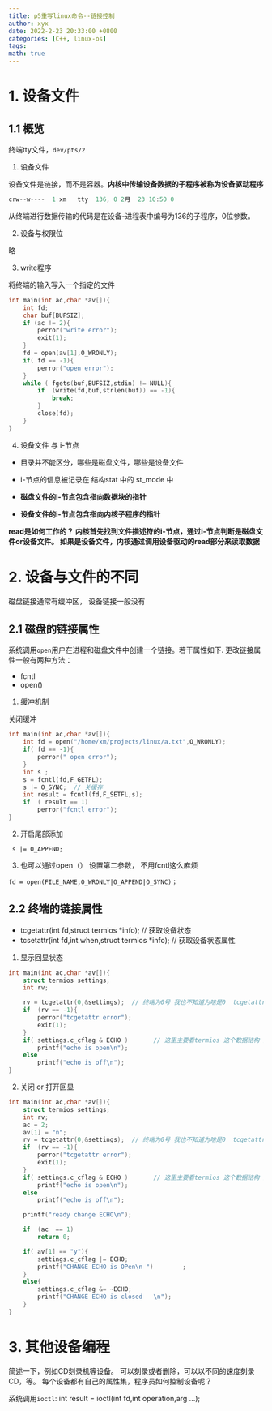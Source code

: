 ```yaml
---
title: p5重写linux命令--链接控制
author: xyx
date: 2022-2-23 20:33:00 +0800
categories: [C++, linux-os]
tags: 
math: true
---
```



# 1. 设备文件


## 1.1 概览

终端tty文件，`dev/pts/2`

1. 设备文件

设备文件是链接，而不是容器。**内核中传输设备数据的子程序被称为设备驱动程序**

```c
crw--w----  1 xm   tty  136, 0 2月  23 10:50 0
```

从终端进行数据传输的代码是在设备-进程表中编号为136的子程序，0位参数。

2. 设备与权限位

略


3. write程序

将终端的输入写入一个指定的文件


```c
int main(int ac,char *av[]){
    int fd;
    char buf[BUFSIZ];
    if (ac != 2){
        perror("write error");
        exit(1);
    }
    fd = open(av[1],O_WRONLY);
    if( fd == -1){
        perror("open error");
    }
    while ( fgets(buf,BUFSIZ,stdin) != NULL){
        if  (write(fd,buf,strlen(buf)) == -1){
            break;
        }
        close(fd);
    }
}
```

4. 设备文件 与  i-节点

- 目录并不能区分，哪些是磁盘文件，哪些是设备文件

- i-节点的信息被记录在 结构stat 中的 st_mode 中

- **磁盘文件的i-节点包含指向数据块的指针**

- **设备文件的i-节点包含指向内核子程序的指针**


**read是如何工作的？ 内核首先找到文件描述符的i-节点，通过i-节点判断是磁盘文件or设备文件。 如果是设备文件，内核通过调用设备驱动的read部分来读取数据**


# 2. 设备与文件的不同

 磁盘链接通常有缓冲区， 设备链接一般没有


## 2.1 磁盘的链接属性

系统调用`open`用户在进程和磁盘文件中创建一个链接。若干属性如下.
更改链接属性一般有两种方法：

- fcntl
- open()

1. 缓冲机制

关闭缓冲

```c
int main(int ac,char *av[]){
    int fd = open("/home/xm/projects/linux/a.txt",O_WRONLY);
    if( fd == -1){
        perror(" open error");
    }
    int s ;
    s = fcntl(fd,F_GETFL);
    s |= O_SYNC;  // 关缓存
    int result = fcntl(fd,F_SETFL,s);
    if  ( result == 1)
        perror("fcntl error");
}
```


2. 开启尾部添加

` s |= O_APPEND;`



3. 也可以通过open（） 设置第二参数， 不用fcntl这么麻烦

`fd = open(FILE_NAME,O_WRONLY|O_APPEND|O_SYNC)；`


## 2.2 终端的链接属性

- tcgetattr(int fd,struct termios *info); // 获取设备状态
- tcsetattr(int fd,int when,struct termios *info); // 获取设备状态属性


1. 显示回显状态

```c
int main(int ac,char *av[]){
    struct termios settings;
    int rv;

    rv = tcgetattr(0,&settings);  // 终端为0号 我也不知道为啥是0  tcgetattr  获取设备属性
    if  (rv == -1){
        perror("tcgetattr error");
        exit(1);
    }
    if( settings.c_cflag & ECHO )       // 这里主要看termios 这个数据结构 里面写的还很清楚
        printf("echo is open\n");
    else
        printf("echo is off\n");
}
```

2. 关闭 or 打开回显

```c
int main(int ac,char *av[]){
    struct termios settings;
    int rv;
    ac = 2;
    av[1] = "n";
    rv = tcgetattr(0,&settings);  // 终端为0号 我也不知道为啥是0  tcgetattr  获取设备属性
    if  (rv == -1){
        perror("tcgetattr error");
        exit(1);
    }
    if( settings.c_cflag & ECHO )       // 这里主要看termios 这个数据结构 里面写的还很清楚
        printf("echo is open\n");
    else
        printf("echo is off\n");

    printf("ready change ECHO\n");

    if  (ac  == 1)
        return 0;

    if( av[1] == "y"){
        settings.c_cflag |= ECHO;
        printf("CHANGE ECHO is OPen\n ")        ;
    }
    else{
        settings.c_cflag &= ~ECHO;
        printf("CHANGE ECHO is closed   \n");
    }
}
```

# 3. 其他设备编程

简述一下，例如CD刻录机等设备。 可以刻录或者删除，可以以不同的速度刻录CD，等。 每个设备都有自己的属性集，程序员如何控制设备呢？

系统调用`ioctl`:  int result = ioctl(int fd,int operation,arg ...);

